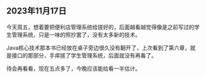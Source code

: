 ## 2023年11月17日

今天周五，想着要把便利店管理系统给搓好的，后面越看越觉得像是之前写过的学生管理系统，只是一味的照抄罢了，没有太多新的技术。

Java核心技术那本书已经放在桌子旁边很久没有翻开了，上次看到了第六章，就是接口的那部分，手痒搓了学生管理系统，后面就没有再看了。

待会再看看，现在五点多了，今晚应该能给看一半估计。